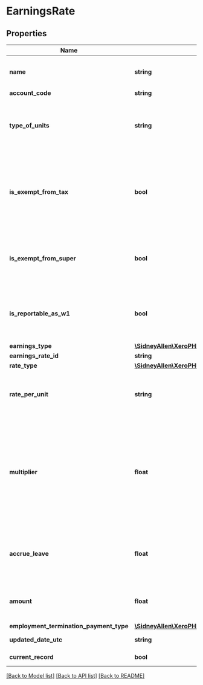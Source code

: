 # EarningsRate

## Properties
Name | Type | Description | Notes
------------ | ------------- | ------------- | -------------
**name** | **string** | Name of the earnings rate (max length &#x3D; 100) | [optional] 
**account_code** | **string** | See Accounts | [optional] 
**type_of_units** | **string** | Type of units used to record earnings (max length &#x3D; 50). Only When RateType is RATEPERUNIT | [optional] 
**is_exempt_from_tax** | **bool** | Most payments are subject to tax, so you should only set this value if you are sure that a payment is exempt from PAYG withholding | [optional] 
**is_exempt_from_super** | **bool** | See the ATO website for details of which payments are exempt from SGC | [optional] 
**is_reportable_as_w1** | **bool** | Boolean to determine if the earnings rate is reportable or exempt from W1 | [optional] 
**earnings_type** | [**\SidneyAllen\XeroPHP\Models\PayrollAu\EarningsType**](EarningsType.md) |  | [optional] 
**earnings_rate_id** | **string** | Xero identifier | [optional] 
**rate_type** | [**\SidneyAllen\XeroPHP\Models\PayrollAu\RateType**](RateType.md) |  | [optional] 
**rate_per_unit** | **string** | Default rate per unit (optional). Only applicable if RateType is RATEPERUNIT. | [optional] 
**multiplier** | **float** | This is the multiplier used to calculate the rate per unit, based on the employee’s ordinary earnings rate. For example, for time and a half enter 1.5. Only applicable if RateType is MULTIPLE | [optional] 
**accrue_leave** | **float** | Indicates that this earnings rate should accrue leave. Only applicable if RateType is MULTIPLE | [optional] 
**amount** | **float** | Optional Amount for FIXEDAMOUNT RateType EarningsRate | [optional] 
**employment_termination_payment_type** | [**\SidneyAllen\XeroPHP\Models\PayrollAu\EmploymentTerminationPaymentType**](EmploymentTerminationPaymentType.md) |  | [optional] 
**updated_date_utc** | **string** | Last modified timestamp | [optional] 
**current_record** | **bool** | Is the current record | [optional] 

[[Back to Model list]](../README.md#documentation-for-models) [[Back to API list]](../README.md#documentation-for-api-endpoints) [[Back to README]](../README.md)


